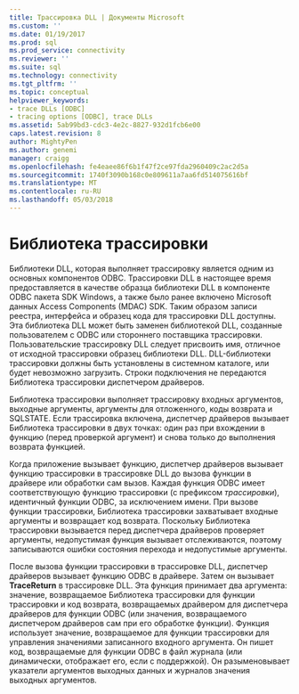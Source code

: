 ```yaml
---
title: Трассировка DLL | Документы Microsoft
ms.custom: ''
ms.date: 01/19/2017
ms.prod: sql
ms.prod_service: connectivity
ms.reviewer: ''
ms.suite: sql
ms.technology: connectivity
ms.tgt_pltfrm: ''
ms.topic: conceptual
helpviewer_keywords:
- trace DLLs [ODBC]
- tracing options [ODBC], trace DLLs
ms.assetid: 5ab99bd3-cdc3-4e2c-8827-932d1fcb6e00
caps.latest.revision: 8
author: MightyPen
ms.author: genemi
manager: craigg
ms.openlocfilehash: fe4eaee86f6b1f47f2ce97fda2960409c2ac2d5a
ms.sourcegitcommit: 1740f3090b168c0e809611a7aa6fd514075616bf
ms.translationtype: MT
ms.contentlocale: ru-RU
ms.lasthandoff: 05/03/2018
---
```

# <a name="trace-dll"></a>Библиотека трассировки
Библиотеки DLL, которая выполняет трассировку является одним из основных компонентов ODBC. Трассировки DLL в настоящее время предоставляется в качестве образца библиотеки DLL в компоненте ODBC пакета SDK Windows, а также было ранее включено Microsoft данных Access Components (MDAC) SDK. Таким образом записи реестра, интерфейса и образец кода для трассировки DLL доступны. Эта библиотека DLL может быть заменен библиотекой DLL, созданные пользователем с ODBC или стороннего поставщика трассировки. Пользовательские трассировку DLL следует присвоить имя, отличное от исходной трассировки образец библиотеки DLL. DLL-библиотеки трассировки должны быть установлены в системном каталоге, или будет невозможно загрузить. Строки подключения не передаются Библиотека трассировки диспетчером драйверов.  
  
 Библиотека трассировки выполняет трассировку входных аргументов, выходные аргументы, аргументы для отложенного, коды возврата и SQLSTATE. Если трассировка включена, диспетчер драйверов вызывает Библиотека трассировки в двух точках: один раз при вхождении в функцию (перед проверкой аргумент) и снова только до выполнения возврата функцией.  
  
 Когда приложение вызывает функцию, диспетчер драйверов вызывает функцию трассировки в трассировке DLL до вызова функции в драйвере или обработки сам вызов. Каждая функция ODBC имеет соответствующую функцию трассировки (с префиксом *трассировки*), идентичный функции ODBC, за исключением имени. При вызове функции трассировки, Библиотека трассировки захватывает входные аргументы и возвращает код возврата. Поскольку Библиотека трассировки вызывается перед диспетчера драйверов проверяет аргументы, недопустимая функция вызывает отслеживаются, поэтому записываются ошибки состояния перехода и недопустимые аргументы.  
  
 После вызова функции трассировки в трассировке DLL, диспетчер драйверов вызывает функцию ODBC в драйвере. Затем он вызывает **TraceReturn** в трассировке DLL. Эта функция принимает два аргумента: значение, возвращаемое Библиотека трассировки для функции трассировки и код возврата, возвращаемых драйвером для диспетчера драйверов для функции ODBC (или значения, возвращаемого диспетчером драйверов сам при его обработке функции). Функция использует значение, возвращаемое для функции трассировки для управления значениями записанного входного аргумента. Он пишет код, возвращаемые для функции ODBC в файл журнала (или динамически, отображает его, если с поддержкой). Он разыменовывает указатели аргументов выходных данных и журналов значения выходных аргументов.

